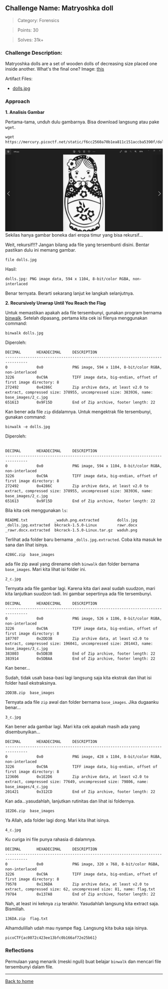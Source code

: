 ## Challenge Name: Matryoshka doll
>Category: Forensics

>Points: 30

>Solves: 31k+

### Challenge Description: 

Matryoshka dolls are a set of wooden dolls of decreasing size placed one inside another. What's the final one? Image: [this](https://mercury.picoctf.net/static/f6cc2560a70b1ea811c151accba5390f/dolls.jpg)

Artifact Files:
* [dolls.jpg](https://mercury.picoctf.net/static/f6cc2560a70b1ea811c151accba5390f/dolls.jpg)

### Approach

**1. Analisis Gambar**

Pertama-tama, unduh dulu gambarnya. Bisa download langsung atau pake ```wget```.
```
wget https://mercury.picoctf.net/static/f6cc2560a70b1ea811c151accba5390f/dolls.jpg
```
![gambar](Matryoshka%20doll-1.JPG)
Sekilas hanya gambar boneka dari eropa timur yang bisa rekursif...

Weit, rekursif!!? Jangan bilang ada file yang tersembunti disini. Bentar pastikan dulu ini memang gambar.
```
file dolls.jpg
```
Hasil:
```
dolls.jpg: PNG image data, 594 x 1104, 8-bit/color RGBA, non-interlaced
```
Benar ternyata. Berarti sekarang lanjut ke langkah selanjutnya.

**2. Recursively Unwrap Until You Reach the Flag**

Untuk memastikan apakah ada file tersembunyi, gunakan program bernama [binwalk](https://github.com/ReFirmLabs/binwalk). Setelah dipasang, pertama kita cek isi filenya menggunakan command:
```
binwalk dolls.jpg
```
Diperoleh:
```
DECIMAL       HEXADECIMAL     DESCRIPTION
--------------------------------------------------------------------------------
0             0x0             PNG image, 594 x 1104, 8-bit/color RGBA, non-interlaced
3226          0xC9A           TIFF image data, big-endian, offset of first image directory: 8
272492        0x4286C         Zip archive data, at least v2.0 to extract, compressed size: 378955, uncompressed size: 383936, name: base_images/2_c.jpg
651613        0x9F15D         End of Zip archive, footer length: 22
```
Kan bener ada file ```zip``` didalamnya. Untuk mengektrak file tersembunyi, gunakan command:
```
binwalk -e dolls.jpg
```
Diperoleh:
```

DECIMAL       HEXADECIMAL     DESCRIPTION
--------------------------------------------------------------------------------
0             0x0             PNG image, 594 x 1104, 8-bit/color RGBA, non-interlaced
3226          0xC9A           TIFF image data, big-endian, offset of first image directory: 8
272492        0x4286C         Zip archive data, at least v2.0 to extract, compressed size: 378955, uncompressed size: 383936, name: base_images/2_c.jpg
651613        0x9F15D         End of Zip archive, footer length: 22
```
Bila kita cek menggunakan ```ls```:
```
README.txt            _waduh.png.extracted        dolls.jpg
_dolls.jpg.extracted  bkcrack-1.5.0-Linux         rawr.docx
_rawr.docx.extracted  bkcrack-1.5.0-Linux.tar.gz  waduh.png
```
Terlihat ada folder baru bernama ```_dolls.jpg.extracted```. Coba kita masuk ke sana dan lihat isinya.
```
4286C.zip  base_images
```
ada file zip awal yang direname oleh ```binwalk``` dan folder bernama ```base_images```. Mari kita lihat isi folder ini.
```
2_c.jpg
```
Ternyata ada file gambar lagi. Karena kita dari awal sudah suudzon, mari kita lanjutkan suudzon tadi. Ini gambar sepertinya ada file tersembunyi.
```
DECIMAL       HEXADECIMAL     DESCRIPTION
--------------------------------------------------------------------------------
0             0x0             PNG image, 526 x 1106, 8-bit/color RGBA, non-interlaced
3226          0xC9A           TIFF image data, big-endian, offset of first image directory: 8
187707        0x2DD3B         Zip archive data, at least v2.0 to extract, compressed size: 196041, uncompressed size: 201443, name: base_images/3_c.jpg
383803        0x5DB3B         End of Zip archive, footer length: 22
383914        0x5DBAA         End of Zip archive, footer length: 22
```
Kan bener...

Sudah, tidak usah basa-basi lagi langsung saja kita ekstrak dan lihat isi folder hasil ekstraksinya.
```
2DD3B.zip  base_images
```
Ternyata ada file ```zip``` awal dan folder bernama ```base_images```. Jika dugaanku benar...
```
3_c.jpg
```
Kan bener ada gambar lagi. Mari kita cek apakah masih ada yang disembunyikan...
```
DECIMAL       HEXADECIMAL     DESCRIPTION
--------------------------------------------------------------------------------
0             0x0             PNG image, 428 x 1104, 8-bit/color RGBA, non-interlaced
3226          0xC9A           TIFF image data, big-endian, offset of first image directory: 8
123606        0x1E2D6         Zip archive data, at least v2.0 to extract, compressed size: 77649, uncompressed size: 79806, name: base_images/4_c.jpg
201421        0x312CD         End of Zip archive, footer length: 22
```
Kan ada...yasudahlah, lanjutkan rutinitas dan lihat isi foldernya.
```
1E2D6.zip  base_images
```
Ya Allah, ada folder lagi dong. Mari kita lihat isinya.
```
4_c.jpg
```
Ku curiga ini file punya rahasia di dalamnya.
```
DECIMAL       HEXADECIMAL     DESCRIPTION
--------------------------------------------------------------------------------
0             0x0             PNG image, 320 x 768, 8-bit/color RGBA, non-interlaced
3226          0xC9A           TIFF image data, big-endian, offset of first image directory: 8
79578         0x136DA         Zip archive data, at least v2.0 to extract, compressed size: 62, uncompressed size: 81, name: flag.txt
79784         0x137A8         End of Zip archive, footer length: 22
```
Nah, at least ini keknya ```zip``` terakhir. Yasudahlah langsung kita extract saja. Bismillah.
```
136DA.zip  flag.txt
```
Alhamdulillah udah mau nyampe flag. Langsung kita buka saja isinya.
```
picoCTF{ac0072c423ee13bfc0b166af72e25b61}
```

### Reflections

Permulaan yang menarik (meski nguli) buat belajar ```binwalk``` dan mencari file tersembunyi dalam file.

---
[Back to home](../Readme.md)
